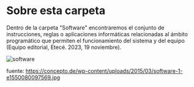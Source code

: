 # Sobre esta carpeta 
Dentro de la carpeta "Software" encontraremos el conjunto de instrucciones, reglas o aplicaciones informáticas relacionadas al ámbito programático que permiten el funcionamiento del sistema y del equipo (Equipo editorial, Etecé. 2023, 19 noviembre). 

![software](<https://concepto.de/wp-content/uploads/2015/03/software-1-e1550080097569.jpg>)

fuente: https://concepto.de/wp-content/uploads/2015/03/software-1-e1550080097569.jpg